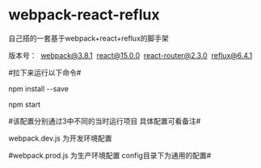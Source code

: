 # webpack-react-reflux
自己搭的一套基于webpack+react+reflux的脚手架

版本号：
  webpack@3.8.1
  react@15.0.0
  react-router@2.3.0
  reflux@6.4.1

#拉下来运行以下命令#

npm install --save


npm start 

#该配置分别通过3中不同的当时运行项目    具体配置可看备注#

 webpack.dev.js 为开发环境配置

#webpack.prod.js 为生产环境配置  config目录下为通用的配置#
